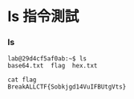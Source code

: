 # ls 指令測試

### ls
```
lab@29d4cf5af0ab:~$ ls
base64.txt  flag  hex.txt
```
```
cat flag
BreakALLCTF{Sobkjgd14VuIFBUtgVts}
